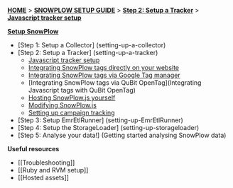 [**HOME**](Home) > [**SNOWPLOW SETUP GUIDE**](Setting-up-SnowPlow) > [**Step 2: Setup a Tracker**](setting-up-a-tracker) > [**Javascript tracker setup**](javascript-tracker-setup)

[**Setup SnowPlow**](Setting-up-SnowPlow)  

- [Step 1: Setup a Collector] (setting-up-a-collector)  
- [Step 2: Setup a Tracker] (setting-up-a-tracker)  
  - [Javascript tracker setup](javascript-tracker-setup)  
  - [Integrating SnowPlow tags directly on your website](integrating-javascript-tags-onto-your-website)
  - [Integrating SnowPlow tags via Google Tag manager](Integrating-Javascript-tags-with-Google-Tag-Manager)  
  - [Integrating SnowPlow tags via QuBit OpenTag](Integrating Javascript tags with QuBit OpenTag)
  - [Hosting SnowPlow.js yourself](self-hosting-snowplow-js)
  - [Modifying SnowPlow.js](modifying-snowplow-js)
  - [Setting up campaign tracking](tracking-your-marketing-campaigns)
- [Step 3: Setup EmrEtlRunner] (setting-up-EmrEtlRunner)  
- [Step 4: Setup the StorageLoader] (setting-up-storageloader)  
- [Step 5: Analyse your data!] (Getting started analysing SnowPlow data)  

**Useful resources**  

- [[Troubleshooting]]  
- [[Ruby and RVM setup]]  
- [[Hosted assets]] 
